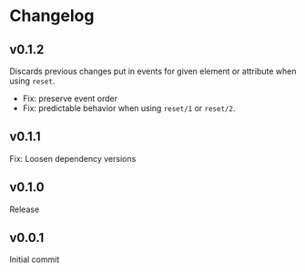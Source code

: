 # Changelog
## v0.1.2
Discards previous changes put in events for given element or attribute when using `reset`.

* Fix: preserve event order
* Fix: predictable behavior when using `reset/1` or `reset/2`.

## v0.1.1
Fix: Loosen dependency versions

## v0.1.0
Release

## v0.0.1
Initial commit
